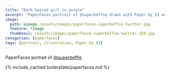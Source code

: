 ```yaml
---
title: "Dark haired girl in purple"
excerpt: "PaperFaces portrait of @superbeffie drawn with Paper by 53 on an iPad."
image: 
  path: &image /assets/images/paperfaces-superbeffie-twitter.jpg 
  feature: *image
  thumbnail: /assets/images/paperfaces-superbeffie-twitter-150.jpg
categories: [paperfaces]
tags: [portrait, illustration, Paper by 53]
---
```


PaperFaces portrait of [@superbeffie](https://twitter.com/superbeffie).

{% include_cached boilerplate/paperfaces.md %}
